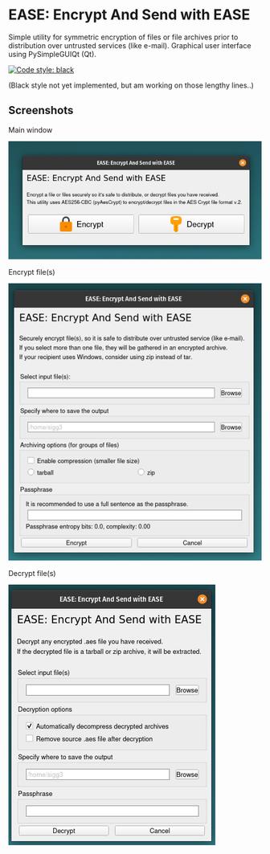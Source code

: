 # EASE: <b>E</b>ncrypt <b>A</b>nd <b>S</b>end with <b>E</b>ASE

Simple utility for symmetric encryption of files or file archives
prior to distribution over untrusted services (like e-mail).
Graphical user interface using PySimpleGUIQt (Qt).

[![Code style: black](https://img.shields.io/badge/code%20style-black-000000.svg)](https://github.com/psf/black)

(Black style not yet implemented, but am working on those lengthy lines..)


## Screenshots

Main window

![Main window](https://raw.githubusercontent.com/sigg3/ease/master/screenshots/ease_main.png)



Encrypt file(s)

![Encrypt](https://raw.githubusercontent.com/sigg3/ease/master/screenshots/ease_encrypt.png)



Decrypt file(s)

![Decrypt](https://raw.githubusercontent.com/sigg3/ease/master/screenshots/ease_decrypt.png)
